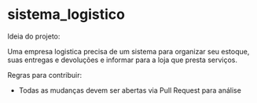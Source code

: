 # sistema_logistico

Ideia do projeto:

Uma empresa logistica precisa de um sistema para organizar seu estoque, suas entregas e devoluções e informar para a loja que presta serviços.

Regras para contribuir:
- Todas as mudanças devem ser abertas via Pull Request para análise
